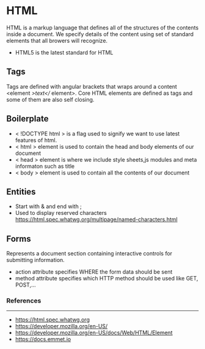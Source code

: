 # HTML

HTML is a markup language that defines all of the structures of the contents inside a document. We specify details of the content using set of standard elements that all browers will recognize.

- HTML5 is the latest standard for HTML 

## Tags
Tags are defined with angular brackets that wraps around a content <element *>text</* element>. Core HTML elements are defined as tags and some of them are also self closing.

## Boilerplate
- < !DOCTYPE html > is a flag used to signify we want to use latest features of html. 
- < html > element is used to contain the head and body elements of our document 
- < head > element is where we include style sheets,js modules and meta informaton such as title
- < body > element is used to contain all the contents of our document

## Entities
  - Start with & and end with ;
  - Used to display reserved characters
  https://html.spec.whatwg.org/multipage/named-characters.html


## Forms
Represents a document section containing interactive controls for submitting information.
- action attribute specifies WHERE the form data should be sent
- method attribute specifies which HTTP method should be used like GET, POST,...
### References
  ---
  - https://html.spec.whatwg.org
  - https://developer.mozilla.org/en-US/ 
  - https://developer.mozilla.org/en-US/docs/Web/HTML/Element
  - https://docs.emmet.io
